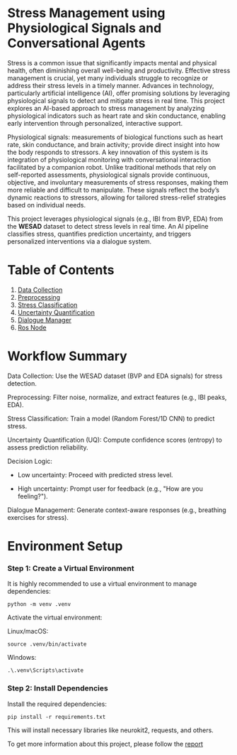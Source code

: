# Stress Management using Physiological Signals and Conversational Agents

Stress is a common issue that significantly impacts mental and physical health, often diminishing overall well-being and productivity. Effective stress management
is crucial, yet many individuals struggle to recognize or address their stress levels in a timely manner. Advances in technology, particularly artificial intelligence
(AI), offer promising solutions by leveraging physiological signals to detect and mitigate stress in real time. This project explores an AI-based approach to stress
management by analyzing physiological indicators such as heart rate and skin conductance, enabling early intervention through personalized, interactive support.

Physiological signals: measurements of biological functions such as heart rate, skin conductance, and brain activity; provide direct insight into how the body responds to stressors. A key innovation of this system is its integration of physiological monitoring with conversational interaction facilitated by a companion robot. Unlike traditional methods that rely on self-reported assessments, physiological signals provide continuous, objective, and involuntary measurements of stress responses, making them more reliable and difficult to manipulate. These signals reflect the body’s dynamic reactions to stressors, allowing for tailored stress-relief strategies based on individual needs.

This project leverages physiological signals (e.g., IBI from BVP, EDA) from the **WESAD** dataset to detect stress levels in real time. An AI pipeline classifies stress, quantifies prediction uncertainty, and triggers personalized interventions via a dialogue system.

# **Table of Contents**  
1. [Data Collection](https://github.com/prachi0711/Stress-Management-using-Physiological-Signals-and-conversational-agents/blob/main/Dataset/README.md) 
2. [Preprocessing](https://github.com/prachi0711/Stress-Management-using-Physiological-Signals-and-conversational-agents/blob/main/preprocessing/README.md)  
3. [Stress Classification](https://github.com/prachi0711/Stress-Management-using-Physiological-Signals-and-conversational-agents/blob/main/stress_classification/README.md) 
4. [Uncertainty Quantification](https://github.com/prachi0711/Stress-Management-using-Physiological-Signals-and-conversational-agents/blob/main/uncertainty_quantification/README.md) 
5. [Dialogue Manager](https://github.com/prachi0711/Stress-Management-using-Physiological-Signals-and-conversational-agents/blob/main/dialogue_manager/README.md)
6. [Ros Node](https://github.com/prachi0711/Stress-Management-using-Physiological-Signals-and-conversational-agents/blob/main/ros_node/README.md) 


# **Workflow Summary**  

  Data Collection: Use the WESAD dataset (BVP and EDA signals) for stress detection.

  Preprocessing: Filter noise, normalize, and extract features (e.g., IBI peaks, EDA).

  Stress Classification: Train a model (Random Forest/1D CNN) to predict stress.

  Uncertainty Quantification (UQ): Compute confidence scores (entropy) to assess prediction reliability.

  Decision Logic:

  - Low uncertainty: Proceed with predicted stress level.

  - High uncertainty: Prompt user for feedback (e.g., "How are you feeling?").

  Dialogue Management: Generate context-aware responses (e.g., breathing exercises for stress).

# **Environment Setup**

### Step 1: Create a Virtual Environment

It is highly recommended to use a virtual environment to manage dependencies:

```
python -m venv .venv
```
Activate the virtual environment:

Linux/macOS:
   ```
   source .venv/bin/activate
```

Windows:

    .\.venv\Scripts\activate
    
### Step 2: Install Dependencies

Install the required dependencies:
```
pip install -r requirements.txt
```

This will install necessary libraries like neurokit2, requests, and others.

To get more information about this project, please follow the [report](https://github.com/prachi0711/Stress-Management-using-Physiological-Signals-and-conversational-agents/blob/main/Stress_Management.pdf)
